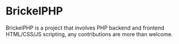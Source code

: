 # BrickelPHP
BrickelPHP is a project that involves PHP backend and frontend HTML/CSS/JS scripting, any contributions are more than welcome.

